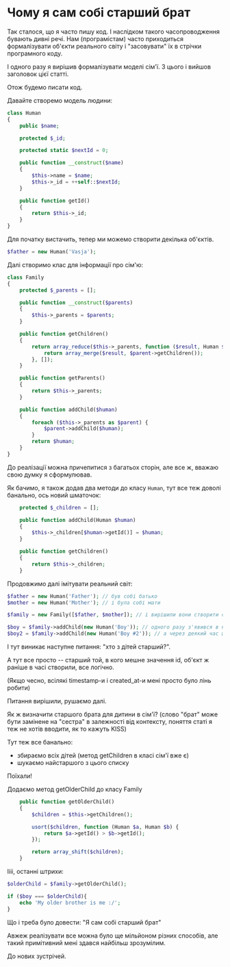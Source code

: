 # Чому я сам собі старший брат

Так сталося, що я часто пишу код.
І наслідком такого часопроводження бувають дивні речі.
Нам (програмістам) часто приходиться формалізувати об'єкти реального світу і "засовувати" їх в стрічки програмного коду.

І одного разу я вирішив формалізувати моделі сім'ї.
З цього і вийшов заголовок цієї статті.

Отож будемо писати код.

Давайте створемо модель людини:

```php
class Human
{
    public $name;

    protected $_id;

    protected static $nextId = 0;

    public function __construct($name)
    {
        $this->name = $name;
        $this->_id = ++self::$nextId;
    }

    public function getId()
    {
        return $this->_id;
    }
}

```

Для початку вистачить, тепер ми можемо створити декілька об'єктів.


```php
$father = new Human('Vasja');
```

Далі створимо клас для інформації про сім'ю:
```php
class Family
{
    protected $_parents = [];

    public function __construct($parents)
    {
        $this->_parents = $parents;
    }

    public function getChildren()
    {
        return array_reduce($this->_parents, function ($result, Human $parent) {
            return array_merge($result, $parent->getChildren());
        }, []);
    }

    public function getParents()
    {
        return $this->_parents;
    }

    public function addChild($human)
    {
        foreach ($this->_parents as $parent) {
            $parent->addChild($human);
        }
        return $human;
    }
}
```

До реалізації можна причепитися з багатьох сторін, але все ж, вважаю свою думку я сформулював.

Як бачимо, я також додав два методи до класу `Human`, тут все теж доволі банально, ось новий шматочок:

```php
    protected $_children = [];

    public function addChild(Human $human)
    {
        $this->_children[$human->getId()] = $human;
    }

    public function getChildren()
    {
        return $this->_children;
    }
```

Продовжимо далі імітувати реальний світ:

```php
$father = new Human('Father'); // був собі батько
$mother = new Human('Mother'); // і була собі мати

$family = new Family([$father, $mother]); // і вирішили вони створити сім'ю

$boy = $family->addChild(new Human('Boy')); // одного разу з'явився в них син
$boy2 = $family->addChild(new Human('Boy #2')); // а через деякий час ще один
```

І тут виникає наступне питання: "хто з дітей старший?".

А тут все просто -- старший той, в кого мешне значення id, об'єкт ж раніше в часі створили, все логічно.

(Якщо чесно, всілякі timestamp-и і created_at-и мені просто було лінь робити)

Питання вирішили, рушаємо далі.

Як ж визначити старшого брата для дитини в сім'ї? (слово "брат" може бути замінене на "сестра" в залежності від контексту, поняття статі я теж не хотів вводити, як то кажуть KISS)

Тут теж все банально:

- збираємо всіх дітей (метод  getChildren в класі сім'ї вже є)
- шукаємо найстаршого з цього списку

Поїхали!

Додаємо метод getOlderChild до класу Family

```php
    public function getOlderChild()
    {
        $children = $this->getChildren();

        usort($children, function (Human $a, Human $b) {
            return $a->getId() > $b->getId();
        });

        return array_shift($children);
    }
```


Іііі, останні штрихи:

```php
$olderChild = $family->getOlderChild();

if ($boy === $olderChild){
    echo 'My older brother is me :/';
}
```

Що і треба було довести: "Я сам собі старший брат"

Авжеж реалізувати все можна було ще мільйоном різних способів, але такий примітивний мені здався найбільш зрозумілим.

До нових зустрічей.